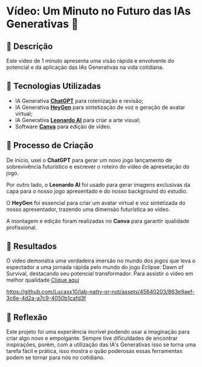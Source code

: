 # Vídeo: Um Minuto no Futuro das IAs Generativas 🎥

## 📒 Descrição
Este vídeo de 1 minuto apresenta uma visão rápida e envolvente do potencial e da aplicação das IAs Generativas na vida cotidiana. 

## 🤖 Tecnologias Utilizadas
- IA Generativa **[ChatGPT](https://chat.openai.com)** para roteirização e revisão;
- IA Generativa **[HeyGen](https://app.heygen.com/home)** para sintetização de voz e geração de avatar virtual;
- IA Generativa **[Leonardo AI](https://leonardo.ai)** para criar a arte visual;
- Software **[Canva](https://www.canva.com/)** para edição de vídeo.

## 🧐 Processo de Criação
De inicio, usei o **ChatGPT** para gerar um novo jogo lançamento de sobrevivência futuristico e escrever o roteiro do vídeo de apresetação do jogo. 

Por outro lado, o **Leonardo AI** foi usado para gerar imagens exclusivas da capa para o nosso jogo apresentado e do nosso background do estudio. 

O **HeyGen** foi essencial para criar um avatar virtual e voz sintetizada do nosso apresentador, trazendo uma dimensão futurística ao vídeo. 

A montagem e edição foram realizadas no **Canva** para garantir qualidade profissional.

## 🚀 Resultados
O vídeo demonstra uma verdadeira imersão no mundo dos jogos que leva o espectador a uma jornada rápida pelo mundo do jogo Eclipse: Dawn of Survival, destacando seu potencial transformador. Para assistir o vídeo em melhor qualidade
[Clique aqui](https://vimeo.com/952433296)

https://github.com/Lucasx10/lab-natty-or-not/assets/45640203/863e9aef-3c6e-4d2a-a7c9-4050b1cafd3f


## 💭 Reflexão
Este projeto foi uma experiência incrível podendo usar a imaginação para criar algo novo e empolgante. Sempre tive dificuldades de encontrar inspirações, porém, com a utilização das IA's Generativas isso se torna uma tarefa fácil e prática, isso mostra o quão poderosas essas ferramentas podem se tornar para nós no cotidiano. 

